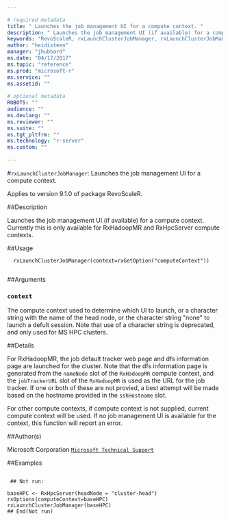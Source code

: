 ```yaml
--- 
 
# required metadata 
title: " Launches the job management UI for a compute context. " 
description: " Launches the job management UI (if available) for a compute context. Currently this is only available for RxHadoopMR and RxHpcServer compute contexts. " 
keywords: "RevoScaleR, rxLaunchClusterJobManager, rxLaunchClusterJobManager,character-method, rxLaunchClusterJobManager,RxHadoopMR-method, rxLaunchClusterJobManager,RxHpcServer-method, IO" 
author: "heidisteen" 
manager: "jhubbard" 
ms.date: "04/17/2017" 
ms.topic: "reference" 
ms.prod: "microsoft-r" 
ms.service: "" 
ms.assetid: "" 
 
# optional metadata 
ROBOTS: "" 
audience: "" 
ms.devlang: "" 
ms.reviewer: "" 
ms.suite: "" 
ms.tgt_pltfrm: "" 
ms.technology: "r-server" 
ms.custom: "" 
 
--- 
```

 
 
 
 
 
 
 #`rxLaunchClusterJobManager`:  Launches the job management UI for a compute context. 

 Applies to version 9.1.0 of package RevoScaleR.
 
 ##Description
 
Launches the job management UI (if available) for a compute context. Currently this is only
available for RxHadoopMR and RxHpcServer compute contexts.
 
 
 
 ##Usage

```   
  rxLaunchClusterJobManager(context=rxGetOption("computeContext"))
 
```
 
 
 ##Arguments

   
  
 ### `context`
 The compute context used to determine which UI to launch, or a  character string with the name of the head node, or the character string "none" to launch a defult session. Note that use of a character string is deprecated, and only used for MS HPC clusters. 
  
 
 
 
 ##Details
 
For RxHadoopMR, the job default tracker web page and dfs information page are launched for the cluster.  Note that
the dfs information page is generated from the `nameNode` slot of the `RxHadoopMR` compute context, 
and the `jobTrackerURL` slot of the `RxHadoopMR` is used as the URL for the job tracker.  If one or both of these
are not provied, a best attempt will be made based on the hostname provided in the `sshHostname` slot.

For other compute contexts, if compute context is not supplied, current compute context will be used.  If no job management 
UI is available for the context, this function will report an error.
 
 
 ##Author(s)
 
Microsoft Corporation [`Microsoft Technical Support`](https://go.microsoft.com/fwlink/?LinkID=698556&clcid=0x409)

 
 
 ##Examples

 ```
   
  ## Not run:
 
baseHPC <- RxHpcServer(headNode = "cluster-head")
rxOptions(computeContext=baseHPC)
rxLaunchClusterJobManager(baseHPC)
 ## End(Not run) 
  
 
```
 
 
